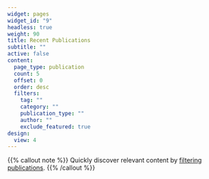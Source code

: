 ```yaml
---
widget: pages
widget_id: "9"
headless: true
weight: 90
title: Recent Publications
subtitle: ""
active: false
content:
  page_type: publication
  count: 5
  offset: 0
  order: desc
  filters:
    tag: ""
    category: ""
    publication_type: ""
    author: ""
    exclude_featured: true
design:
  view: 4
---
```


{{% callout note %}}
Quickly discover relevant content by [filtering publications](./publication/).
{{% /callout %}}
